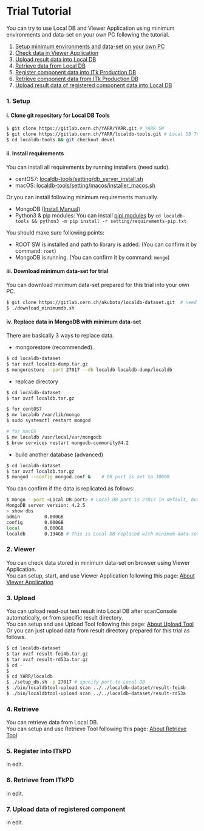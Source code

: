 # Trial Tutorial

You can try to use Local DB and Viewer Application using minimum environments and data-set on your own PC following the tutorial.

1. [Setup minimum environments and data-set on your own PC](#1-setup)
2. [Check data in Viewer Application](#2-viewer)
3. [Upload result data into Local DB](#3-upload)
4. [Retrieve data from Local DB](#4-retrieve)
5. [Register component data into ITk Production DB](#5-register-into-itkpd)
6. [Retrieve component data from ITk Production DB](#6-retrieve-from-itkpd)
7. [Upload result data of registered component data into Local DB](#7-upload-data-of-registered-component)


### 1. Setup

#### i. Clone git repository for Local DB Tools

```bash
$ git clone https://gitlab.cern.ch/YARR/YARR.git # YARR SW
$ git clone https://gitlab.cern.ch/YARR/localdb-tools.git # Local DB Tools
$ cd localdb-tools && git checkout devel
```

#### ii. Install requirements

You can install all requirements by running installers (need sudo).

- centOS7: [localdb-tools/setting/db_server_install.sh](https://gitlab.cern.ch/YARR/localdb-tools/-/blob/devel/setting/db_server_install.sh)
- macOS: [localdb-tools/setting/macos/installer_macos.sh](https://gitlab.cern.ch/YARR/localdb-tools/-/blob/devel/setting/macos/installer_macos.sh)

Or you can install following minimum requirements manually.

- MongoDB ([Install Manual](https://docs.mongodb.com/manual/installation/))
- Python3 & pip modules: You can install [pipi modules](requirements-list.md) by `cd localdb-tools && python3 -m pip install -r setting/requirements-pip.txt`

You should make sure following points:

- ROOT SW is installed and path to library is added. (You can confirm it by command: `root`)
- MongoDB is running. (You can confirm it by command: `mongo`)

#### iii. Download minimum data-set for trial

You can download minimum data-set prepared for this trial into your own PC.<br>

```bash
$ git clone https://gitlab.cern.ch/akubota/localdb-dataset.git  # need your account in gitlab.cern.ch
$ ./download_minimumdb.sh
```

#### iv. Replace data in MongoDB with minimum data-set

There are basically 3 ways to replace data.

- mongorestore (recommended).

```bash
$ cd localdb-dataset
$ tar xvzf localdb-dump.tar.gz
$ mongorestore --port 27017 --db localdb localdb-dump/localdb
```

- replcae directory

```bash
$ cd localdb-dataset
$ tar xvzf localdb.tar.gz

$ for centOS7
$ mv localdb /var/lib/mongo
$ sudo systemctl restart mongod

# for macOS
$ mv localdb /usr/local/var/mongodb
$ brew services restart mongodb-community@4.2
```

- build another database (advanced)

```bash
$ cd localdb-dataset
$ tar xvzf localdb.tar.gz
$ mongod --config mongod.conf &    # DB port is set to 30000
```

You can confirm if the data is replicated as follows:

```bash
$ mongo --port <Local DB port> # Local DB port is 27017 in default, but 30000 if replaced by the last way
MongoDB server version: 4.2.5
> show dbs
admin         0.000GB
config        0.000GB
local         0.000GB
localdb       0.134GB # This is Local DB replaced with minimum data-set
```

### 2. Viewer

You can check data stored in minimum data-set on browser using Viewer Application.<br>
You can setup, start, and use Viewer Application following this page: [About Viewer Application](https://localdb-docs.readthedocs.io/en/devel/viewer/)

### 3. Upload

You can upload read-out test result into Local DB after scanConsole automatically, or from specific result directory.<br>
You can setup and use Upload Tool following this page: [About Upload Tool](https://localdb-docs.readthedocs.io/en/devel/upload/)<br>
Or you can just upload data from result directory prepared for this trial as follows.

```bash
$ cd localdb-dataset
$ tar xvzf result-fei4b.tar.gz
$ tar xvzf result-rd53a.tar.gz
$ cd -
$
$ cd YARR/localdb
$ ./setup_db.sh -p 27017 # specify port to Local DB
$ ./bin/localdbtool-upload scan ../../localdb-dataset/result-fei4b
$ ./bin/localdbtool-upload scan ../../localdb-dataset/result-rd53a
```

### 4. Retrieve

You can retrieve data from Local DB.<br>
You can setup and use Retrieve Tool following this page: [About Retrieve Tool](https://localdb-docs.readthedocs.io/en/devel/retrieve/)<br>

### 5. Register into ITkPD

in edit.

### 6. Retrieve from ITkPD

in edit.

### 7. Upload data of registered component

in edit.

